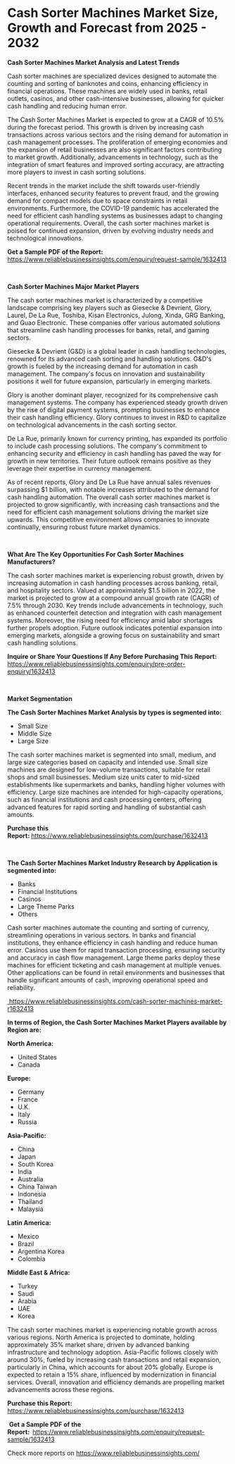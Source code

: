 <p><h1>Cash Sorter Machines Market Size, Growth and Forecast from 2025 - 2032</h1></p><p><strong>Cash Sorter Machines Market Analysis and Latest Trends</strong></p>
<p><p>Cash sorter machines are specialized devices designed to automate the counting and sorting of banknotes and coins, enhancing efficiency in financial operations. These machines are widely used in banks, retail outlets, casinos, and other cash-intensive businesses, allowing for quicker cash handling and reducing human error.</p><p>The Cash Sorter Machines Market is expected to grow at a CAGR of 10.5% during the forecast period. This growth is driven by increasing cash transactions across various sectors and the rising demand for automation in cash management processes. The proliferation of emerging economies and the expansion of retail businesses are also significant factors contributing to market growth. Additionally, advancements in technology, such as the integration of smart features and improved sorting accuracy, are attracting more players to invest in cash sorting solutions.</p><p>Recent trends in the market include the shift towards user-friendly interfaces, enhanced security features to prevent fraud, and the growing demand for compact models due to space constraints in retail environments. Furthermore, the COVID-19 pandemic has accelerated the need for efficient cash handling systems as businesses adapt to changing operational requirements. Overall, the cash sorter machines market is poised for continued expansion, driven by evolving industry needs and technological innovations.</p></p>
<p><strong>Get a Sample PDF of the Report:&nbsp;</strong> <a href="https://www.reliablebusinessinsights.com/enquiry/request-sample/1632413?utm_campaign=3007&utm_medium=2&utm_source=Github&utm_content=ia&utm_term=29032025&utm_id=cash-sorter-machines">https://www.reliablebusinessinsights.com/enquiry/request-sample/1632413</a></p>
<p>&nbsp;</p>
<p><strong>Cash Sorter Machines Major Market Players</strong></p>
<p><p>The cash sorter machines market is characterized by a competitive landscape comprising key players such as Giesecke & Devrient, Glory, Laurel, De La Rue, Toshiba, Kisan Electronics, Julong, Xinda, GRG Banking, and Guao Electronic. These companies offer various automated solutions that streamline cash handling processes for banks, retail, and gaming sectors.</p><p>Giesecke & Devrient (G&D) is a global leader in cash handling technologies, renowned for its advanced cash sorting and handling solutions. G&D's growth is fueled by the increasing demand for automation in cash management. The company's focus on innovation and sustainability positions it well for future expansion, particularly in emerging markets.</p><p>Glory is another dominant player, recognized for its comprehensive cash management systems. The company has experienced steady growth driven by the rise of digital payment systems, prompting businesses to enhance their cash handling efficiency. Glory continues to invest in R&D to capitalize on technological advancements in the cash sorting sector.</p><p>De La Rue, primarily known for currency printing, has expanded its portfolio to include cash processing solutions. The company's commitment to enhancing security and efficiency in cash handling has paved the way for growth in new territories. Their future outlook remains positive as they leverage their expertise in currency management.</p><p>As of recent reports, Glory and De La Rue have annual sales revenues surpassing $1 billion, with notable increases attributed to the demand for cash handling automation. The overall cash sorter machines market is projected to grow significantly, with increasing cash transactions and the need for efficient cash management solutions driving the market size upwards. This competitive environment allows companies to innovate continually, ensuring robust future market dynamics.</p></p>
<p>&nbsp;</p>
<p><strong>What Are The Key Opportunities For Cash Sorter Machines Manufacturers?</strong></p>
<p><p>The cash sorter machines market is experiencing robust growth, driven by increasing automation in cash handling processes across banking, retail, and hospitality sectors. Valued at approximately $1.5 billion in 2022, the market is projected to grow at a compound annual growth rate (CAGR) of 7.5% through 2030. Key trends include advancements in technology, such as enhanced counterfeit detection and integration with cash management systems. Moreover, the rising need for efficiency amid labor shortages further propels adoption. Future outlook indicates potential expansion into emerging markets, alongside a growing focus on sustainability and smart cash handling solutions.</p></p>
<p><strong>Inquire or Share Your Questions If Any Before Purchasing This Report:</strong> <a href="https://www.reliablebusinessinsights.com/enquiry/pre-order-enquiry/1632413?utm_campaign=3007&utm_medium=2&utm_source=Github&utm_content=ia&utm_term=29032025&utm_id=cash-sorter-machines">https://www.reliablebusinessinsights.com/enquiry/pre-order-enquiry/1632413</a></p>
<p>&nbsp;</p>
<p><strong>Market Segmentation</strong></p>
<p><strong>The Cash Sorter Machines Market Analysis by types is segmented into:</strong></p>
<p><ul><li>Small Size</li><li>Middle Size</li><li>Large Size</li></ul></p>
<p><p>The cash sorter machines market is segmented into small, medium, and large size categories based on capacity and intended use. Small size machines are designed for low-volume transactions, suitable for retail shops and small businesses. Medium size units cater to mid-sized establishments like supermarkets and banks, handling higher volumes with efficiency. Large size machines are intended for high-capacity operations, such as financial institutions and cash processing centers, offering advanced features for rapid sorting and handling of substantial cash amounts.</p></p>
<p><strong>Purchase this Report:&nbsp;</strong><a href="https://www.reliablebusinessinsights.com/purchase/1632413?utm_campaign=3007&utm_medium=2&utm_source=Github&utm_content=ia&utm_term=29032025&utm_id=cash-sorter-machines">https://www.reliablebusinessinsights.com/purchase/1632413</a></p>
<p>&nbsp;</p>
<p><strong>The Cash Sorter Machines Market Industry Research by Application is segmented into:</strong></p>
<p><ul><li>Banks</li><li>Financial Institutions</li><li>Casinos</li><li>Large Theme Parks</li><li>Others</li></ul></p>
<p><p>Cash sorter machines automate the counting and sorting of currency, streamlining operations in various sectors. In banks and financial institutions, they enhance efficiency in cash handling and reduce human error. Casinos use them for rapid transaction processing, ensuring security and accuracy in cash flow management. Large theme parks deploy these machines for efficient ticketing and cash management at multiple venues. Other applications can be found in retail environments and businesses that handle significant amounts of cash, improving operational speed and reliability.</p></p>
<p><a href="https://www.reliablebusinessinsights.com/cash-sorter-machines-market-r1632413?utm_campaign=3007&utm_medium=2&utm_source=Github&utm_content=ia&utm_term=29032025&utm_id=cash-sorter-machines">&nbsp;https://www.reliablebusinessinsights.com/cash-sorter-machines-market-r1632413</a></p>
<p><strong>In terms of Region, the Cash Sorter Machines Market Players available by Region are:</strong></p>
<p>
    <p> <strong> North America: </strong>
        <ul>
            <li>United States</li>
            <li>Canada</li>
        </ul>
        </p> 
    <p> <strong> Europe: </strong>
        <ul>
            <li>Germany</li>
            <li>France</li>
            <li>U.K.</li>
            <li>Italy</li>
            <li>Russia</li>
        </ul>
        </p> 
    <p> <strong> Asia-Pacific: </strong>
        <ul>
            <li>China</li>
            <li>Japan</li>
            <li>South Korea</li>
            <li>India</li>
            <li>Australia</li>
            <li>China Taiwan</li>
            <li>Indonesia</li>
            <li>Thailand</li>
            <li>Malaysia</li>
        </ul>
        </p> 
    <p> <strong> Latin America: </strong>
        <ul>
            <li>Mexico</li>
            <li>Brazil</li>
            <li>Argentina Korea</li>
            <li>Colombia</li>
        </ul>
        </p> 
    <p> <strong> Middle East & Africa: </strong>
        <ul>
            <li>Turkey</li>
            <li>Saudi</li>
            <li>Arabia</li>
            <li>UAE</li>
            <li>Korea</li>
        </ul>
    </p>
    </p>
<p><p>The cash sorter machines market is experiencing notable growth across various regions. North America is projected to dominate, holding approximately 35% market share, driven by advanced banking infrastructure and technology adoption. Asia-Pacific follows closely with around 30%, fueled by increasing cash transactions and retail expansion, particularly in China, which accounts for about 20% globally. Europe is expected to retain a 15% share, influenced by modernization in financial services. Overall, innovation and efficiency demands are propelling market advancements across these regions.</p></p>
<p><strong>Purchase this Report: </strong><a href="https://www.reliablebusinessinsights.com/purchase/1632413?utm_campaign=3007&utm_medium=2&utm_source=Github&utm_content=ia&utm_term=29032025&utm_id=cash-sorter-machines">https://www.reliablebusinessinsights.com/purchase/1632413</a></p>
<p>&nbsp;<strong>Get a Sample PDF of the Report:&nbsp;&nbsp;</strong><a href="https://www.reliablebusinessinsights.com/enquiry/request-sample/1632413?utm_campaign=3007&utm_medium=2&utm_source=Github&utm_content=ia&utm_term=29032025&utm_id=cash-sorter-machines">https://www.reliablebusinessinsights.com/enquiry/request-sample/1632413</a></p>
<p><strong></strong></p>
<p>Check more reports on <a href="https://www.reliablebusinessinsights.com/?utm_campaign=3007&utm_medium=2&utm_source=Github&utm_content=ia&utm_term=29032025&utm_id=cash-sorter-machines">https://www.reliablebusinessinsights.com/</a></p>